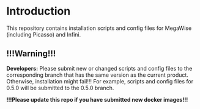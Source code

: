 # Introduction

This repository contains installation scripts and config files for MegaWise (including Picasso) and Infini.

## !!!Warning!!!

**Developers:** Please submit new or changed scripts and config files to the corresponding branch that has the same version as the current product. Otherwise, installation might fail!!! For example, scripts and config files for 0.5.0 will be submitted to the 0.5.0 branch.

**!!!Please update this repo if you have submitted new docker images!!!**
